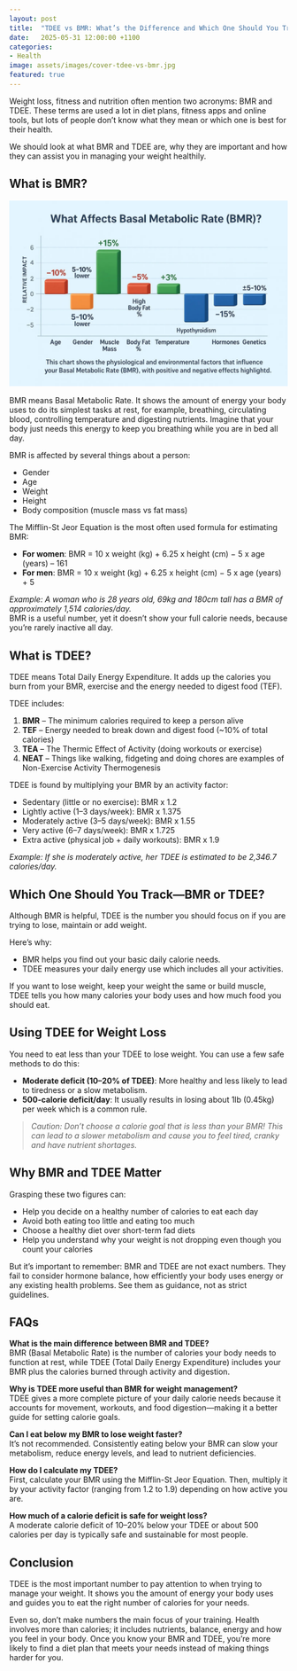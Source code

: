 ```yaml
---
layout: post
title:  "TDEE vs BMR: What’s the Difference and Which One Should You Track?"
date:   2025-05-31 12:00:00 +1100
categories: 
- Health
image: assets/images/cover-tdee-vs-bmr.jpg
featured: true
---
```


Weight loss, fitness and nutrition often mention two acronyms: BMR and TDEE. These terms are used a lot in diet plans, fitness apps and online tools, but lots of people don’t know what they mean or which one is best for their health.  

We should look at what BMR and TDEE are, why they are important and how they can assist you in managing your weight healthily.

## What is BMR?

![what-affects-bmr](/assets/images/what-affects-bmr.jpg)

BMR means Basal Metabolic Rate. It shows the amount of energy your body uses to do its simplest tasks at rest, for example, breathing, circulating blood, controlling temperature and digesting nutrients. Imagine that your body just needs this energy to keep you breathing while you are in bed all day.  

BMR is affected by several things about a person:
- Gender  
- Age  
- Weight  
- Height  
- Body composition (muscle mass vs fat mass)

The Mifflin-St Jeor Equation is the most often used formula for estimating BMR:
- **For women**: BMR = 10 x weight (kg) + 6.25 x height (cm) − 5 x age (years) – 161  
- **For men**: BMR = 10 x weight (kg) + 6.25 x height (cm) − 5 x age (years) + 5

*Example: A woman who is 28 years old, 69kg and 180cm tall has a BMR of approximately 1,514 calories/day.*  
BMR is a useful number, yet it doesn’t show your full calorie needs, because you’re rarely inactive all day.

## What is TDEE?
TDEE means Total Daily Energy Expenditure. It adds up the calories you burn from your BMR, exercise and the energy needed to digest food (TEF).

TDEE includes:
1. **BMR** – The minimum calories required to keep a person alive  
2. **TEF** – Energy needed to break down and digest food (~10% of total calories)  
3. **TEA** – The Thermic Effect of Activity (doing workouts or exercise)  
4. **NEAT** – Things like walking, fidgeting and doing chores are examples of Non-Exercise Activity Thermogenesis  

TDEE is found by multiplying your BMR by an activity factor:
- Sedentary (little or no exercise): BMR x 1.2  
- Lightly active (1–3 days/week): BMR x 1.375  
- Moderately active (3–5 days/week): BMR x 1.55  
- Very active (6–7 days/week): BMR x 1.725  
- Extra active (physical job + daily workouts): BMR x 1.9

*Example: If she is moderately active, her TDEE is estimated to be 2,346.7 calories/day.*

## Which One Should You Track—BMR or TDEE?
Although BMR is helpful, TDEE is the number you should focus on if you are trying to lose, maintain or add weight.  

Here’s why:
- BMR helps you find out your basic daily calorie needs.  
- TDEE measures your daily energy use which includes all your activities.

If you want to lose weight, keep your weight the same or build muscle, TDEE tells you how many calories your body uses and how much food you should eat.

## Using TDEE for Weight Loss
You need to eat less than your TDEE to lose weight. You can use a few safe methods to do this:
- **Moderate deficit (10–20% of TDEE)**: More healthy and less likely to lead to tiredness or a slow metabolism.  
- **500-calorie deficit/day**: It usually results in losing about 1lb (0.45kg) per week which is a common rule.

> *Caution: Don’t choose a calorie goal that is less than your BMR! This can lead to a slower metabolism and cause you to feel tired, cranky and have nutrient shortages.*

## Why BMR and TDEE Matter
Grasping these two figures can:
- Help you decide on a healthy number of calories to eat each day  
- Avoid both eating too little and eating too much  
- Choose a healthy diet over short-term fad diets  
- Help you understand why your weight is not dropping even though you count your calories

But it’s important to remember: BMR and TDEE are not exact numbers. They fail to consider hormone balance, how efficiently your body uses energy or any existing health problems. See them as guidance, not as strict guidelines.

## FAQs
**What is the main difference between BMR and TDEE?**  
BMR (Basal Metabolic Rate) is the number of calories your body needs to function at rest, while TDEE (Total Daily Energy Expenditure) includes your BMR plus the calories burned through activity and digestion.

**Why is TDEE more useful than BMR for weight management?**  
TDEE gives a more complete picture of your daily calorie needs because it accounts for movement, workouts, and food digestion—making it a better guide for setting calorie goals.

**Can I eat below my BMR to lose weight faster?**  
It’s not recommended. Consistently eating below your BMR can slow your metabolism, reduce energy levels, and lead to nutrient deficiencies.

**How do I calculate my TDEE?**  
First, calculate your BMR using the Mifflin-St Jeor Equation. Then, multiply it by your activity factor (ranging from 1.2 to 1.9) depending on how active you are.

**How much of a calorie deficit is safe for weight loss?**  
A moderate calorie deficit of 10–20% below your TDEE or about 500 calories per day is typically safe and sustainable for most people.

## Conclusion
TDEE is the most important number to pay attention to when trying to manage your weight. It shows you the amount of energy your body uses and guides you to eat the right number of calories for your needs.  

Even so, don’t make numbers the main focus of your training. Health involves more than calories; it includes nutrients, balance, energy and how you feel in your body. Once you know your BMR and TDEE, you’re more likely to find a diet plan that meets your needs instead of making things harder for you.
